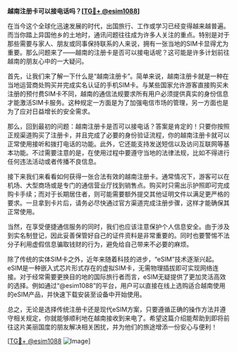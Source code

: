 **越南注册卡可以接电话吗？[[TG💪+ @esim1088](https://t.me/s/esim1088)]**

在当今这个全球化迅速发展的时代，出国旅行、工作或学习已经变得越来越普遍。而当你踏上异国他乡的土地时，通讯问题往往成为许多人关注的重点。特别是对于那些需要与家人、朋友或同事保持联系的人来说，拥有一张当地的SIM卡显得尤为重要。那么问题来了——越南的注册卡是否可以接电话呢？这可能是许多计划前往越南的朋友心中的一大疑问。

首先，让我们来了解一下什么是“越南注册卡”。简单来说，越南注册卡就是一种在当地运营商处购买并完成实名认证的手机SIM卡。与某些国家允许游客直接购买未注册的预付费SIM卡不同，越南的通信法规要求所有用户必须提供真实的身份信息才能激活SIM卡服务。这种规定一方面是为了加强电信市场的管理，另一方面也是为了应对日益增长的安全需求。

那么，回到最初的问题：越南注册卡是否可以接电话？答案是肯定的！只要你按照正规渠道购买了注册卡，并且完成了必要的身份验证流程，你的越南注册卡就可以正常使用接听和拨打电话的功能。此外，它还能支持发送短信以及访问互联网等基本功能。不过需要注意的是，在使用过程中要遵守当地的法律法规，比如不得进行任何违法活动或者传播不良信息。

接下来我们来看看如何获得一张合法有效的越南注册卡。通常情况下，游客可以在机场、大型商场或是专门的通信营业厅找到销售点。购买时只需出示护照即可完成购卡手续；而对于长期居住者，则可能需要额外提交其他证明文件以满足更严格的要求。一旦拿到卡片后，请务必尽快通过官方渠道完成注册步骤，这样才能确保其正常使用。

当然，在享受便捷通信服务的同时，我们也应该注意保护个人信息安全。由于涉及到实名制登记，因此妥善保管好自己的证件资料是非常重要的。同时也要警惕不法分子利用虚假信息骗取钱财的行为，避免给自己带来不必要的麻烦。

除了传统的实体SIM卡之外，近年来随着科技的进步，“eSIM”技术逐渐兴起。eSIM是一种嵌入式芯片形式存在的虚拟SIM卡，无需物理插拔即可实现网络连接。对于经常需要更换目的地的国际旅行者而言，eSIM无疑提供了更加灵活高效的选择。例如通过“@esim1088”的平台，用户可以直接在线上选购适合越南使用的eSIM产品，并快速下载安装至设备中开始使用。

总之，无论是选择传统注册卡还是现代eSIM方案，只要遵循正确的操作方法并遵守相关规定，你就能够顺利地在越南接收到来电了。希望这篇介绍能帮助到即将前往这片美丽国度的朋友解决相关困扰，并为他们的旅途增添一份安心与便利！

[[TG💪+ @esim1088](https://t.me/s/esim1088) ![Image](https://i.postimg.cc/4NQfJmqS/Snipaste-2025-05-13-00-14-12.png)]